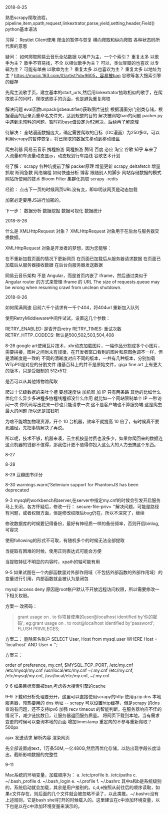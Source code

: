 2018-8-25

熟悉scrapy爬取流程，pipeline,item,xpath,request,linkextrator,parse,yield,setting,header,Field()
python基本语法


习得：
Restlet Cilent使用
爬虫的暂停与恢复
横向爬取和纵向爬取
各种状态码所代表的意思

疑问：
如何爬取网易云音乐全站数据
以用户为主，一个个索引？ 重复太多
以歌手为主？ 歌手不容易找，不全
以相似歌手为主？ 可以，类似豆瓣的也喜欢
以专辑为主？ 可能有单曲
以歌单为主？	重复太多
以也喜欢为主？ 重复太多
以地址为主？https://music.163.com/#/artist?id=9605，容易被ban
谷歌等各大搜索引擎的缓存

先爬主流歌手页，建立基本的start_urls,然后用linkextrator抽取相似的歌手，在爬取歌手的同时，爬取该歌手的页面，也是避免重复爬取





解决问题
eval函数unpack(jsbeautifier)获取图片链接
根据漫画分门别类存储，根据漫画的目录页重命名文件夹，达到规整的目的
解决被网站ban的问题
packer.py中遇到未预料的问题，暂时将base值设定为62解决，后续再了解原理

待解决：
全站漫画数据庞大，确定需要爬取的目标（DC漫画）为250多G，可以利用scrapy的暂停恢复，将已爬取的数据先移动到移动硬盘

爬虫利器
网易云音乐
携程旅游
同程旅游
腾讯
百度
必应
淘宝
谷歌
知乎
车来了
人流量和车流量动态显示，动态规划行车路线
谷歌艺术计划


待了解：
scrapy 各种坑提前了解
packer原理
增量更新
scrapy_deltafetch 增量抓取
断网急救
网络编程
如何快速分析
博客
跟随别人的脚步
网站存储数据的模式
网站所使用的技术
Bloom Filter
集群化抓取
scrapy -redis


经验：
点击下一页的时候网页URL没有变，即申明该网页是动态加载

加密必定要用JS进行加密的。

下一步：
数据分析
数据挖掘
数据可视化
数据统计

2018-8-26

什么是 XMLHttpRequest 对象？
XMLHttpRequest 对象用于在后台与服务器交换数据。

XMLHttpRequest 对象是开发者的梦想，因为您能够：

在不重新加载页面的情况下更新网页
在页面已加载后从服务器请求数据
在页面已加载后从服务器接收数据
在后台向服务器发送数据

网易云音乐架构
不是 Angular，而是首页内嵌了 iframe，然后通过类似于 Angular router 的方式来管理 iframe 的 URL
The size of requests.queue may be wrong when resuming crawl from unclean shutdown.


2018-8-26

如何爬满网速
目前六千个请求有一千个404，将404url 重新加入队列

使用RetryMiddleware中间件试试，设置这几个参数：

RETRY_ENABLED: 是否开启retry
RETRY_TIMES: 重试次数
RETRY_HTTP_CODECS: 默认是500,502,503,504,408


8-26
google art使用瓦片技术，xhr动态加载图片，一幅作品分割成多个小图片，需要拼接，图片之间尚未有规律，在开发者窗口看到的图片和原图色调不一样，但是清晰度是一致的
不同的清晰度对应不同的版本，一共有几种版本，分别加载
WTpPG是对应的分割文件
维基百科上的并不是原始文件，giga fine art 上有更大的版本，只是受限制的
512x512


是否可以从其他博物馆爬取

爬过十亿级数据的来吐个槽 要想速度快 加机器 加 IP 只有两条路 其他的比如什么优化什么异步多进程多协程线程都没什么作用 就比如一个网站限制单个 IP 一秒访问一次 你代码写出花来一秒也只能请求一次 这不是客户端也不算服务端 这是爬虫最大的问题 所以还是加钱吧

为啥不能增加物理资源，开个 10 台机器，效率不就提高 10 倍了，有时候真不要死脑经，先把事情解决了再说。

所以呢，技术不够，机器来凑，云主机按量付费也没多少，如果你爬回来的数据连这点机器的钱都不值得，那我估计更不值得你投入这么大的人力去搞这个东西。


8-27

8-28

8-29
豆瓣图书评分

8-30
warnings.warn('Selenium support for PhantomJS has been deprecated

9-3 
mysql的workbench和server,在server中指定my.cnf的时候会引发开启服务马上关闭，各方怀疑后，修改一行： secure-file-priv= ''解决问题，可能是路径有问题，或者权限方面，但是修改权限后bug仍在，所以不深究了，继续

修改数据库的时候要记得备份，最好有神经质一样的备份频率，否则开启binlog,可容灾

使用following的形式不可取，有随机多个的时候无法全部提取

当提取有困难的时候，使用正则表达式可能会方便

当提取特征不明显的内容时，xpath的轴可能有用

9-5
如果试图在一个内部函数里对外部作用域（不包括外部函数的外部作用域）的变量进行引用，内部函数就会被认为是闭包

mysql access deny
原因是root帐户默认不开放远程访问权限，所以需要修改一下相关权限。


方案一 改密码：
>grant usage on *.* to 你项目使用的user@localhost identified by'你的密码';
>eg:grant usage on *.* to root@localhost identified by'password';
>FLUSH PRIVILEGES;

方案二：
删除匿名账户
SELECT User, Host from mysql.user WHERE Host = 'localhost' AND User = '';

方案三：

order of preference, my.cnf, $MYSQL_TCP_PORT,
/etc/my.cnf /etc/mysql/my.cnf /usr/local/etc/my.cnf ~/.my.cnf
/etc/my.cnf, /etc/mysql/my.cnf, /usr/local/etc/my.cnf, ~/.my.cnf 


9-6
如果目标页面被ban,考虑各大搜索引擎的cache

9-9
下载和分析处理要分开，这里可以直接使用scrapy的http
使用gzip
dns 本地服务器，预热要用的 dns 地址 -- scrapy 可以设置http缓存，但是scrapy 的dns查询有问题，还不支持ipv6
加强 recv timeout 的智能判断，在服务器响应不佳的情况下，减少链接数目，让服务器退回服务质量。
将网页下载到本地，当有需求变更的时候可以查询本地的页面
增加timestamp
重定向的不参与重新爬取？
500px


ajax
发送请求
解析内容
渲染网页


先全部设置成text，1万条50M,一亿480G,然后再优化存储，以防出现字段长度溢出，截断影响数据的完整性

9-11

Mac系统的环境变量，加载顺序为： 
a. /etc/profile 
b. /etc/paths 
c. ~/.bash_profile 
d. ~/.bash_login 
e. ~/.profile 
f. ~/.bashrc 
其中a和b是系统级别的，系统启动就会加载，其余是用户接别的。c,d,e按照从前往后的顺序读取，如果c文件存在，则后面的几个文件就会被忽略不读了，以此类推。~/.bashrc没有上述规则，它是bash shell打开的时候载入的。这里建议在c中添加环境变量，以下也是以在c中添加环境变量来演示的。

























